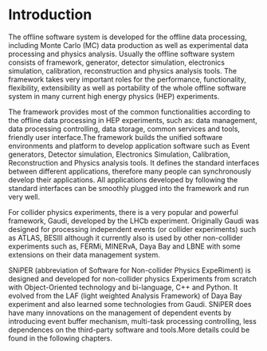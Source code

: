 # Introduction

The offline software system is developed for the offline data processing, including Monte Carlo \(MC\) data production as well as experimental data processing and physics analysis. Usually the offline software system consists of framework, generator, detector simulation, electronics simulation, calibration, reconstruction and physics analysis tools. The framework takes very important roles for the performance, functionality, flexibility, extensibility as well as portability of the whole offline software system in many current high energy physics \(HEP\) experiments.

The framework provides most of the common functionalities according to the offline data processing in HEP experiments, such as: data management, data processing controlling, data storage, common services and tools, friendly user interface.The framework builds the unified software environments and platform to develop application software such as Event generators, Detector simulation, Electronics Simulation, Calibration, Reconstruction and Physics analysis tools. It defines the standard interfaces between different applications, therefore many people can synchronously develop their applications. All applications developed by following the standard interfaces can be smoothly plugged into the framework and run very well.

For collider physics experiments, there is a very popular and powerful framework, Gaudi, developed by the LHCb experiment. Originally Gaudi was designed for processing independent events \(or collider experiments\) such as ATLAS, BESIII although it currently also is used by other non-collider experiments such as, FERMi, MINERvA, Daya Bay and LBNE with some extensions on their data management system.

SNiPER \(abbreviation of Software for Non-collider Physics ExpeRiment\) is designed and developed for non-collider physics Experiments from scratch with Object-Oriented technology and bi-language, C++ and Python. It evolved from the LAF \(light weighted Analysis Framework\) of Daya Bay experiment and also learned some technologies from Gaudi. SNiPER does have many innovations on the management of dependent events by introducing event buffer mechanism, multi-task processing controlling, less dependences on the third-party software and tools.More details could be found in the following chapters.

